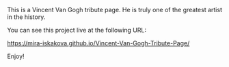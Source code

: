 This is a Vincent Van Gogh tribute page. He is truly one of the greatest artist in the history. 

You can see this project live at the following URL:

https://mira-iskakova.github.io/Vincent-Van-Gogh-Tribute-Page/

Enjoy!